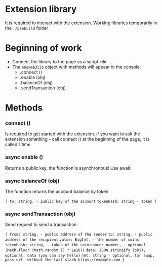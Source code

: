 # Extension library

It is required to interact with the extension. Working libraries temporarily in the `./prebuild` folder

# Beginning of work

- Connect the library to the page as a script  `cdn`
- The `enqweb3lib` object with methods will appear in the console:
    - .connect ()
    - .enable (obj)
    - .balanceOf (obj)
    - .sendTransaction (obj)

# Methods

### connect ()

Is required to get started with the extension. if you want to ask the extension something - call connect () at the
beginning of the page, it is called 1 time

### async enable ()

Returns a public key, the function is asynchronous! Use await.

### async balanceOf (obj)

The function returns the account balance by token:

`{ to: string, - public key of the account`
`tokenHash: string - token }`

### async sendTransaction (obj)

Send request to send a transaction:

`{ from: string, - public address of the sender`
`to: string, - public address of the recipient`
`value: BigInt, - the number of coins`
`tokenHash: string, - token of the coin`
`nonce: number, - optional (Math.floor (Math.random () * 1e10))`
`data: JSON.stringify (obj), optional. data (you can say hello)`
`net: string - optional, for swap. pass url. without the last slash https://example.com }`